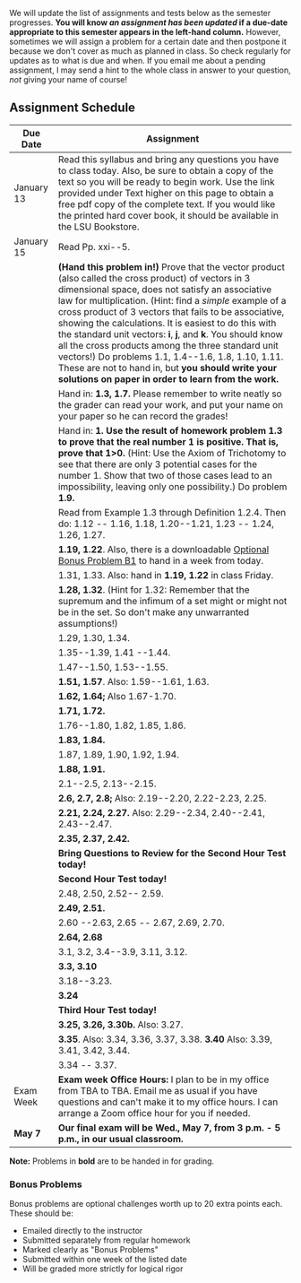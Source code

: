 We will update the list of assignments and tests below as the semester progresses. **You will know *an assignment has been updated* if a due-date appropriate to this semester appears in the left-hand column.** However, sometimes we will assign a problem for a certain date and then postpone it because we don't cover as much as planned in class. So check regularly for updates as to what is due and when. If you email me about a pending assignment, I may send a hint to the whole class in answer to your question, *not* giving your name of course!

## Assignment Schedule

| Due Date   | Assignment                                                                                                                                                                                                                                                                                                                                                                                                                                                                                                                                                                                                                           |
| ---------- | ------------------------------------------------------------------------------------------------------------------------------------------------------------------------------------------------------------------------------------------------------------------------------------------------------------------------------------------------------------------------------------------------------------------------------------------------------------------------------------------------------------------------------------------------------------------------------------------------------------------------------------ |
| January 13 | Read this syllabus and bring any questions you have to class today. Also, be sure to obtain a copy of the text so you will be ready to begin work. Use the link provided under Text higher on this page to obtain a free pdf copy of the complete text. If you would like the printed hard cover book, it should be available in the LSU Bookstore.                                                                                                                                                                                                                                                                                  |
| January 15 | Read Pp. xxi--5.                                                                                                                                                                                                                                                                                                                                                                                                                                                                                                                                                                                                                     |
|            | **(Hand this problem in!)** Prove that the vector product (also called the cross product) of vectors in 3 dimensional space, does not satisfy an associative law for multiplication. (Hint: find a *simple* example of a cross product of 3 vectors that fails to be associative, showing the calculations. It is easiest to do this with the standard unit vectors: **i**, **j**, and **k**. You should know all the cross products among the three standard unit vectors!) Do problems 1.1, 1.4--1.6, 1.8, 1.10, 1.11. These are not to hand in, but **you should write your solutions on paper in order to learn from the work.** |
|            | Hand in: **1.3, 1.7.** Please remember to write neatly so the grader can read your work, and put your name on your paper so he can record the grades!                                                                                                                                                                                                                                                                                                                                                                                                                                                                                |
|            | Hand in: **1. Use the result of homework problem 1.3 to prove that the real number 1 is positive. That is, prove that 1>0.** (Hint: Use the Axiom of Trichotomy to see that there are only 3 potential cases for the number 1. Show that two of those cases lead to an impossibility, leaving only one possibility.) Do problem **1.9.**                                                                                                                                                                                                                                                                                             |
|            | Read from Example 1.3 through Definition 1.2.4. Then do: 1.12 -- 1.16, 1.18, 1.20--1.21, 1.23 -- 1.24, 1.26, 1.27.                                                                                                                                                                                                                                                                                                                                                                                                                                                                                                                   |
|            | **1.19, 1.22**. Also, there is a downloadable [Optional Bonus Problem B1](http://www.math.lsu.edu/~rich/NewExercise_p12.pdf) to hand in a week from today.                                                                                                                                                                                                                                                                                                                                                                                                                                                                           |
|            | 1.31, 1.33. Also: hand in **1.19, 1.22** in class Friday.                                                                                                                                                                                                                                                                                                                                                                                                                                                                                                                                                                            |
|            | **1.28, 1.32**. (Hint for 1.32: Remember that the supremum and the infimum of a set might or might not be in the set. So don't make any unwarranted assumptions!)                                                                                                                                                                                                                                                                                                                                                                                                                                                                    |
|            | 1.29, 1.30, 1.34.                                                                                                                                                                                                                                                                                                                                                                                                                                                                                                                                                                                                                    |
|            | 1.35--1.39, 1.41 --1.44.                                                                                                                                                                                                                                                                                                                                                                                                                                                                                                                                                                                                             |
|            | 1.47--1.50, 1.53--1.55.                                                                                                                                                                                                                                                                                                                                                                                                                                                                                                                                                                                                              |
|            | **1.51, 1.57**. Also: 1.59--1.61, 1.63.                                                                                                                                                                                                                                                                                                                                                                                                                                                                                                                                                                                              |
|            | **1.62, 1.64;** Also 1.67-1.70.                                                                                                                                                                                                                                                                                                                                                                                                                                                                                                                                                                                                      |
|            | **1.71, 1.72.**                                                                                                                                                                                                                                                                                                                                                                                                                                                                                                                                                                                                                      |
|            | 1.76--1.80, 1.82, 1.85, 1.86.                                                                                                                                                                                                                                                                                                                                                                                                                                                                                                                                                                                                        |
|            | **1.83, 1.84.**                                                                                                                                                                                                                                                                                                                                                                                                                                                                                                                                                                                                                      |
|            | 1.87, 1.89, 1.90, 1.92, 1.94.                                                                                                                                                                                                                                                                                                                                                                                                                                                                                                                                                                                                        |
|            | **1.88, 1.91.**                                                                                                                                                                                                                                                                                                                                                                                                                                                                                                                                                                                                                      |
|            | 2.1--2.5, 2.13--2.15.                                                                                                                                                                                                                                                                                                                                                                                                                                                                                                                                                                                                                |
|            | **2.6, 2.7, 2.8;** Also: 2.19--2.20, 2.22-2.23, 2.25.                                                                                                                                                                                                                                                                                                                                                                                                                                                                                                                                                                                |
|            | **2.21, 2.24, 2.27.** Also: 2.29--2.34, 2.40--2.41, 2.43--2.47.                                                                                                                                                                                                                                                                                                                                                                                                                                                                                                                                                                      |
|            | **2.35, 2.37, 2.42.**                                                                                                                                                                                                                                                                                                                                                                                                                                                                                                                                                                                                                |
|            | **Bring Questions to Review for the Second Hour Test today!**                                                                                                                                                                                                                                                                                                                                                                                                                                                                                                                                                                        |
|            | **Second Hour Test today!**                                                                                                                                                                                                                                                                                                                                                                                                                                                                                                                                                                                                          |
|            | 2.48, 2.50, 2.52-- 2.59.                                                                                                                                                                                                                                                                                                                                                                                                                                                                                                                                                                                                             |
|            | **2.49, 2.51.**                                                                                                                                                                                                                                                                                                                                                                                                                                                                                                                                                                                                                      |
|            | 2.60 --2.63, 2.65 -- 2.67, 2.69, 2.70.                                                                                                                                                                                                                                                                                                                                                                                                                                                                                                                                                                                               |
|            | **2.64, 2.68**                                                                                                                                                                                                                                                                                                                                                                                                                                                                                                                                                                                                                       |
|            | 3.1, 3.2, 3.4--3.9, 3.11, 3.12.                                                                                                                                                                                                                                                                                                                                                                                                                                                                                                                                                                                                      |
|            | **3.3, 3.10**                                                                                                                                                                                                                                                                                                                                                                                                                                                                                                                                                                                                                        |
|            | 3.18--3.23.                                                                                                                                                                                                                                                                                                                                                                                                                                                                                                                                                                                                                          |
|            | **3.24**                                                                                                                                                                                                                                                                                                                                                                                                                                                                                                                                                                                                                             |
|            | **Third Hour Test today!**                                                                                                                                                                                                                                                                                                                                                                                                                                                                                                                                                                                                           |
|            | **3.25, 3.26, 3.30b.** Also: 3.27.                                                                                                                                                                                                                                                                                                                                                                                                                                                                                                                                                                                                   |
|            | **3.35**. Also: 3.34, 3.36, 3.37, 3.38. **3.40** Also: 3.39, 3.41, 3.42, 3.44.                                                                                                                                                                                                                                                                                                                                                                                                                                                                                                                                                       |
|            | 3.34 -- 3.37.                                                                                                                                                                                                                                                                                                                                                                                                                                                                                                                                                                                                                        |
| Exam Week  | **Exam week Office Hours:** I plan to be in my office from TBA to TBA. Email me as usual if you have questions and can't make it to my office hours. I can arrange a Zoom office hour for you if needed.                                                                                                                                                                                                                                                                                                                                                                                                                             |
| **May 7**  | **Our final exam will be Wed., May 7, from 3 p.m. - 5 p.m., in our usual classroom.**                                                                                                                                                                                                                                                                                                                                                                                                                                                                                                                                                |

**Note:** Problems in **bold** are to be handed in for grading.

### Bonus Problems
Bonus problems are optional challenges worth up to 20 extra points each. These should be:
- Emailed directly to the instructor
- Submitted separately from regular homework
- Marked clearly as "Bonus Problems"
- Submitted within one week of the listed date
- Will be graded more strictly for logical rigor